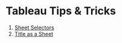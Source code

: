 # Tableau Tips & Tricks

1. [Sheet Selectors](docs/Tableau-Tips-Tricks-1-Sheet-Selectors.md)
2. [Title as a Sheet](docs/Tableau-Tips-Tricks-2-Title-as-a-Sheet.md)
